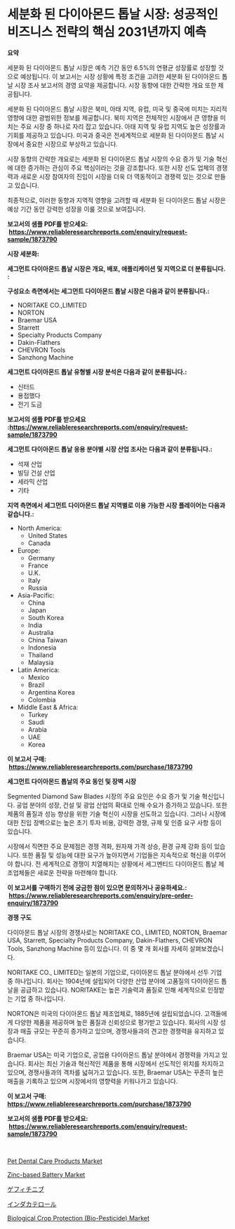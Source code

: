 <p><h1>세분화 된 다이아몬드 톱날 시장: 성공적인 비즈니스 전략의 핵심 2031년까지 예측</h1></p><p><strong>요약</strong></p>
<p><p>세분화 된 다이아몬드 톱날 시장은 예측 기간 동안 6.5%의 연평균 성장률로 성장할 것으로 예상됩니다. 이 보고서는 시장 상황에 특정 조건을 고려한 세분화 된 다이아몬드 톱날 시장 조사 보고서의 경영 요약을 제공합니다. 시장 동향에 대한 간략한 개요 또한 제공됩니다.</p><p>세분화 된 다이아몬드 톱날 시장은 북미, 아태 지역, 유럽, 미국 및 중국에 미치는 지리적 영향에 대한 광범위한 정보를 제공합니다. 북미 지역은 전체적인 시장에서 큰 영향을 미치는 주요 시장 중 하나로 자리 잡고 있습니다. 아태 지역 및 유럽 지역도 높은 성장률과 기회를 제공하고 있습니다. 미국과 중국은 전세계적으로 세분화 된 다이아몬드 톱날 시장에서 중요한 시장으로 부상하고 있습니다.</p><p>시장 동향의 간략한 개요로는 세분화 된 다이아몬드 톱날 시장의 수요 증가 및 기술 혁신에 대한 증가하는 관심이 주요 핵심이라는 것을 강조합니다. 또한 시장 선도 업체의 경쟁력과 새로운 시장 참여자의 진입이 시장을 더욱 더 역동적이고 경쟁력 있는 것으로 만들고 있습니다.</p><p>최종적으로, 이러한 동향과 지역적 영향을 고려할 때 세분화 된 다이아몬드 톱날 시장은 예상 기간 동안 강력한 성장을 이룰 것으로 보여집니다.</p></p>
<p><strong>보고서의 샘플 PDF를 받으세요: &nbsp;<a href="https://www.reliableresearchreports.com/enquiry/request-sample/1873790">https://www.reliableresearchreports.com/enquiry/request-sample/1873790</a></strong></p>
<p><strong>시장 세분화:</strong></p>
<p><strong> 세그먼트 다이아몬드 톱날 시장은 개요, 배포, 애플리케이션 및 지역으로 더 분류됩니다. :</strong></p>
<p><strong>구성요소 측면에서는 세그먼트 다이아몬드 톱날 시장은 다음과 같이 분류됩니다.:</strong></p>
<p><ul><li>NORITAKE CO.,LIMITED</li><li>NORTON</li><li>Braemar USA</li><li>Starrett</li><li>Specialty Products Company</li><li>Dakin-Flathers</li><li>CHEVRON Tools</li><li>Sanzhong Machine</li></ul></p>
<p><strong> 세그먼트 다이아몬드 톱날 유형별 시장 분석은 다음과 같이 분류됩니다.:</strong></p>
<p><ul><li>신터드</li><li>용접했다</li><li>전기 도금</li></ul></p>
<p><strong>보고서의 샘플 PDF를 받으세요 :<a href="https://www.reliableresearchreports.com/enquiry/request-sample/1873790">https://www.reliableresearchreports.com/enquiry/request-sample/1873790</a></strong></p>
<p><strong> 세그먼트 다이아몬드 톱날 응용 분야별 시장 산업 조사는 다음과 같이 분류됩니다.:</strong></p>
<p><ul><li>석재 산업</li><li>빌딩 건설 산업</li><li>세라믹 산업</li><li>기타</li></ul></p>
<p><strong>지역 측면에서 세그먼트 다이아몬드 톱날 지역별로 이용 가능한 시장 플레이어는 다음과 같습니다.:</strong></p>
<p><ul>
    <li>
        North America:
        <ul>
            <li>United States</li>
            <li>Canada</li>
        </ul>
    </li>
    <li>
        Europe:
        <ul>
            <li>Germany</li>
            <li>France</li>
            <li>U.K.</li>
            <li>Italy</li>
            <li>Russia</li>
        </ul>
    </li>
    <li>
        Asia-Pacific:
        <ul>
            <li>China</li>
            <li>Japan</li>
            <li>South Korea</li>
            <li>India</li>
            <li>Australia</li>
            <li>China Taiwan</li>
            <li>Indonesia</li>
            <li>Thailand</li>
            <li>Malaysia</li>
        </ul>
    </li>
    <li>
        Latin America:
        <ul>
            <li>Mexico</li>
            <li>Brazil</li>
            <li>Argentina Korea</li>
            <li>Colombia</li>
        </ul>
    </li>
    <li>
        Middle East & Africa:
        <ul>
            <li>Turkey</li>
            <li>Saudi</li>
            <li>Arabia</li>
            <li>UAE</li>
            <li>Korea</li>
        </ul>
    </li>
    </ul></p>
<p><strong>이 보고서 구매: &nbsp;<a href="https://www.reliableresearchreports.com/purchase/1873790">https://www.reliableresearchreports.com/purchase/1873790</a></strong></p>
<p><strong>세그먼트 다이아몬드 톱날의 주요 동인 및 장벽 시장</strong></p>
<p><p>Segmented Diamond Saw Blades 시장의 주요 요인은 수요 증가 및 기술 혁신입니다. 공업 분야의 성장, 건설 및 광업 산업의 확대로 인해 수요가 증가하고 있습니다. 또한 제품의 품질과 성능 향상을 위한 기술 혁신이 시장을 선도하고 있습니다. 그러나 시장에 대한 진입 장벽으로는 높은 초기 투자 비용, 강력한 경쟁, 규제 및 인증 요구 사항 등이 있습니다.</p><p>시장에서 직면한 주요 문제점은 경쟁 격화, 원자재 가격 상승, 환경 규제 강화 등이 있습니다. 또한 품질 및 성능에 대한 요구가 높아지면서 기업들은 지속적으로 혁신을 이루어야 합니다. 전 세계적으로 경쟁이 치열해지는 상황에서 세그멘티드 다이아몬드 톱날 제조업체들은 새로운 전략을 마련해야 합니다.</p></p>
<p><strong>이 보고서를 구매하기 전에 궁금한 점이 있으면 문의하거나 공유하세요.: &nbsp;<a href="https://www.reliableresearchreports.com/enquiry/pre-order-enquiry/1873790">https://www.reliableresearchreports.com/enquiry/pre-order-enquiry/1873790</a></strong></p>
<p><strong>경쟁 구도</strong></p>
<p><p>다이아몬드 톱날 시장의 경쟁사로는 NORITAKE CO., LIMITED, NORTON, Braemar USA, Starrett, Specialty Products Company, Dakin-Flathers, CHEVRON Tools, Sanzhong Machine 등이 있습니다. 이 중 몇 개 회사를 자세히 살펴보겠습니다.</p><p>NORITAKE CO., LIMITED는 일본의 기업으로, 다이아몬드 톱날 분야에서 선두 기업 중 하나입니다. 회사는 1904년에 설립되어 다양한 산업 분야에 고품질의 다이아몬드 톱날을 공급하고 있습니다. NORITAKE는 높은 기술력과 품질로 인해 세계적으로 인정받는 기업 중 하나입니다.</p><p>NORTON은 미국의 다이아몬드 톱날 제조업체로, 1885년에 설립되었습니다. 고객들에게 다양한 제품을 제공하며 높은 품질과 신뢰성으로 평가받고 있습니다. 회사의 시장 성장과 매출 규모는 꾸준히 증가하고 있으며, 경쟁사들과의 견고한 경쟁력을 유지하고 있습니다.</p><p>Braemar USA는 미국 기업으로, 공업용 다이아몬드 톱날 분야에서 경쟁력을 가지고 있습니다. 회사는 최신 기술과 혁신적인 제품을 통해 시장에서 선도적인 위치를 차지하고 있으며, 경쟁사들과의 격차를 넓혀가고 있습니다. 또한, Braemar USA는 꾸준히 높은 매출을 기록하고 있으며 시장에서의 영향력을 키워나가고 있습니다.</p></p>
<p><strong>이 보고서 구매: &nbsp; <a href="https://www.reliableresearchreports.com/purchase/1873790">https://www.reliableresearchreports.com/purchase/1873790</a></strong></p>
<p><strong>보고서의 샘플 PDF를 받으세요: &nbsp;<a href="https://www.reliableresearchreports.com/enquiry/request-sample/1873790">https://www.reliableresearchreports.com/enquiry/request-sample/1873790</a></strong><strong></strong></p>
<p>&nbsp;</p>
<p><p><a href="https://github.com/abdelrhmankishk22/Market-Research-Report-List-3/blob/main/pet-dental-care-products-market.md">Pet Dental Care Products Market</a></p><p><a href="https://issuu.com/reportprime-2/docs/zinc-based-battery-market-size-2030.pptx">Zinc-based Battery Market</a></p><p><a href="https://github.com/wkuactfdzwizk06/Market-Research-Report-List-1/blob/main/83097323200.md">ゲフィチニブ</a></p><p><a href="https://github.com/lrlmopnhwd79300/Market-Research-Report-List-1/blob/main/30371593201.md">インダカテロール</a></p><p><a href="https://valiant-lunge-8fe.notion.site/Global-Biological-Crop-Protection-Bio-Pesticide-Market-by-Types-Applications-and-Major-Players--6c6eec696ff5438b9e6999af9faa2c15">Biological Crop Protection (Bio-Pesticide) Market</a></p></p>